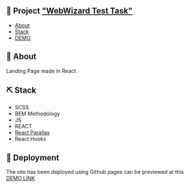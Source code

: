 ## 📝 Project ["WebWizard Test Task"](https://danielsorokowski.github.io/web-wizard-test-task/)
- [About](#about)
- [Stack](#stack)
- [DEMO](#demo)
## 🧐 About <a name = "about"></a>
Landing Page made in React

## ⛏️ Stack <a name="stack"></a> 
- SCSS
- BEM Methodology
- JS
- REACT
- [React Parallax](https://www.npmjs.com/package/react-parallax)
- React Hooks

## 🚀 Deployment <a name="demo"></a>
The site has been deployed using Github pages can be previewed at this [DEMO LINK](https://danielsorokowski.github.io/web-wizard-test-task/) 
